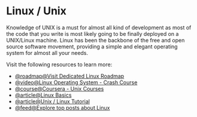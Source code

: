 # Linux / Unix

Knowledge of UNIX is a must for almost all kind of development as most of the code that you write is most likely going to be finally deployed on a UNIX/Linux machine. Linux has been the backbone of the free and open source software movement, providing a simple and elegant operating system for almost all your needs.

Visit the following resources to learn more:

- [@roadmap@Visit Dedicated Linux Roadmap](https://roadmap.sh/linux)
- [@video@Linux Operating System - Crash Course](https://www.youtube.com/watch?v=ROjZy1WbCIA)
- [@course@Coursera - Unix Courses](https://www.coursera.org/courses?query=unix)
- [@article@Linux Basics](https://dev.to/rudrakshi99/linux-basics-2onj)
- [@article@Unix / Linux Tutorial](https://www.tutorialspoint.com/unix/index.htm)
- [@feed@Explore top posts about Linux](https://app.daily.dev/tags/linux?ref=roadmapsh)
